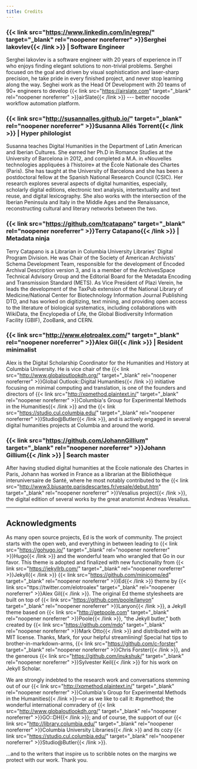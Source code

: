 ```yaml
---
title: Credits
---
```


### {{< link src="https://www.linkedin.com/in/egrep/" target="_blank" rel="noopener noreferrer" >}}Serghei Iakovlev{{< /link >}} | Software Engineer

Serghei Iakovlev is a software engineer with 20 years of experience in IT who enjoys finding elegant solutions to non-trivial problems. Serghei focused on the goal and driven by visual sophistication and laser-sharp precision, he take pride in every finished project, and never stop learning along the way. Seghei work as the Head Of Development with 20 teams of 90+ engineers to develop {{< link src="https://airslate.com" target="_blank" rel="noopener noreferrer" >}}airSlate{{< /link >}} --- better nocode workflow automation platform.

### {{< link src="http://susannalles.github.io/" target="_blank" rel="noopener noreferrer" >}}Susanna Allés Torrent{{< /link >}} | Hyper philologist

Susanna teaches Digital Humanities in the Department of Latin American and Iberian Cultures. She earned her Ph.D in Romance Studies at the University of Barcelona in 2012, and completed a M.A. in «Nouvelles technologies appliquées à l’histoire» at the École Nationale des Chartes (Paris). She has taught at the University of Barcelona and she has been a postdoctoral fellow at the Spanish National Research Council (CSIC). Her research explores several aspects of digital humanities, especially, scholarly digital editions, electronic text analysis, intertextuality and text reuse, and digital lexicography. She also works with the intersection of the Iberian Peninsula and Italy in the Middle Ages and the Renaissance, reconstructing cultural and literary networks between the two.


### {{< link src="https://github.com/tcatapano" target="_blank" rel="noopener noreferrer" >}}Terry Catapano{{< /link >}} | Metadata ninja

Terry Catapano is a Librarian in Columbia University Libraries' Digital Program Division. He was Chair of the Society of American Archivists' Schema Development Team, responsible for the development of Encoded Archival Description version 3, and is a member of the ArchivesSpace Technical Advisory Group and the Editorial Board for the Metadata Encoding and Transmission Standard (METS). As Vice President of Plazi Verein, he leads the development of the TaxPub extension of the National Library of Medicine/National Center for Biotechnology Information Journal Publishing DTD, and has worked on digitizing, text mining, and providing open access to the literature of biological systematics, including collaborations with WikiData, the Encylopedia of Life, the Global Biodiversity Information Facility (GBIF), ZooBank, and CERN.

### {{< link src="http://www.elotroalex.com/" target="_blank" rel="noopener noreferrer" >}}Alex Gil{{< /link >}} | Resident minimalist

Alex is the Digital Scholarship Coordinator for the Humanities and History at Columbia University. He is vice chair of the {{< link src="http://www.globaloutlookdh.org/" target="_blank" rel="noopener noreferrer" >}}Global Outlook::Digital Humanities{{< /link >}} initiative focusing on minimal computing and translation, is one of the founders and directors of {{< link src="http://xpmethod.plaintext.in/" target="_blank" rel="noopener noreferrer" >}}Columbia's Group for Experimental Methods in the Humanities{{< /link >}} and the {{< link src="https://studio.cul.columbia.edu/" target="_blank" rel="noopener noreferrer" >}}Studio@Butler{{< /link >}}, and is actively engaged in several digital humanities projects at Columbia and around the world.

### {{< link src="https://github.com/JohannGillium" target="_blank" rel="noopener noreferrer" >}}Johann Gillium{{< /link >}} | Search master

After having studied digital humanities at the Ecole nationale des Chartes in Paris, Johann has worked in France as a librarian at the Bibliothèque interuniversaire de Santé, where he most notably contributed to the {{< link src="http://www3.biusante.parisdescartes.fr/vesale/debut.htm" target="_blank" rel="noopener noreferrer" >}}Vesalius project{{< /link >}}, the digital edition of several works by the great anatomist Andreas Vesalius.


---

## Acknowledgments

As many open source projects, Ed is the work of community. The project starts with the open web, and everything in between leading to {{< link src="https://gohugo.io/" target="_blank" rel="noopener noreferrer" >}}Hugo{{< /link >}} and the wonderful team who wrangled that Go in our favor. This theme is adopted and finalized with new functionality from {{< link src="https://jekyllrb.com/" target="_blank" rel="noopener noreferrer" >}}Jekyll{{< /link >}} {{< link src="https://github.com/minicomp/ed" target="_blank" rel="noopener noreferrer" >}}Ed{{< /link >}} theme by {{< link src="ttps://twitter.com/elotroalex" target="_blank" rel="noopener noreferrer" >}}Alex Gil{{< /link >}}. The original Ed theme stylesheets are built on top of {{< link src="https://github.com/poole/lanyon" target="_blank" rel="noopener noreferrer" >}}Lanyon{{< /link >}}, a Jekyll theme based on {{< link src="http://getpoole.com" target="_blank" rel="noopener noreferrer" >}}Poole{{< /link >}}, "the Jekyll butler," both created by {{< link src="https://github.com/mdo" target="_blank" rel="noopener noreferrer" >}}Mark Otto{{< /link >}} and distributed with an MIT license. Thanks, Mark, for your helpful streamlining! Special hat tips to brother-in-markdown-arms, {{< link src="https://github.com/c-forster" target="_blank" rel="noopener noreferrer" >}}Chris Forster{{< /link >}}, and the generous {{< link src="https://github.com/inukshuk/" target="_blank" rel="noopener noreferrer" >}}Sylvester Keil{{< /link >}} for his work on Jekyll Scholar.


We are strongly indebted to the research work and conversations stemming out of our {{< link src="http://xpmethod.plaintext.in/" target="_blank" rel="noopener noreferrer" >}}Columbia's Group for Experimental Methods in the Humanities{{< /link >}}—or as we like to call it: #xpmethod; the wonderful international comradery of {{< link src="http://www.globaloutlookdh.org/" target="_blank" rel="noopener noreferrer" >}}GO::DH{{< /link >}}; and of course, the support of our {{< link src="http://library.columbia.edu/" target="_blank" rel="noopener noreferrer" >}}Columbia University Libraries{{< /link >}} and its cozy {{< link src="https://studio.cul.columbia.edu/" target="_blank" rel="noopener noreferrer" >}}Studio@Butler{{< /link >}}.

...and to the writers that inspire us to scribble notes on the margins we protect with our work. Thank you.
